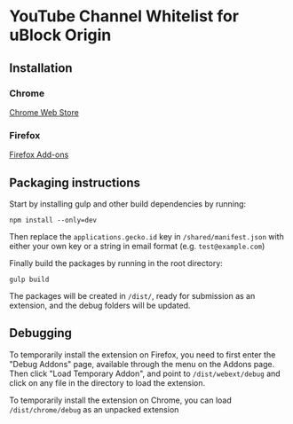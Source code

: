 # YouTube Channel Whitelist for uBlock Origin
## Installation
### Chrome
[Chrome Web Store](https://chrome.google.com/webstore/detail/youtube-channel-whitelist/pbgojokkgbikdofpgphemhldcbaejfog?)
### Firefox
[Firefox Add-ons](https://addons.mozilla.org/en-US/firefox/addon/youtube-channel-whitelist/)

## Packaging instructions
Start by installing gulp and other build dependencies by running:

```npm install --only=dev```

Then replace the ```applications.gecko.id``` key in ```/shared/manifest.json``` with either your own key or a string in email format (e.g. `test@example.com`)

Finally build the packages by running in the root directory:

```gulp build```

The packages will be created in ```/dist/```, ready for submission as an extension, and the debug folders will be updated.

## Debugging
To temporarily install the extension on Firefox, you need to first enter the "Debug Addons" page, available through the menu on the Addons page. Then click "Load Temporary Addon", and point to ```/dist/webext/debug``` and click on any file in the directory to load the extension.

To temporarily install the extension on Chrome, you can load ```/dist/chrome/debug``` as an unpacked extension
